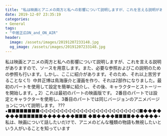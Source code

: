 ```yaml
---
title: "私は映画とアニメの両方と私への影響について説明しますが、これを言える説明がありますので、ソースを用意します。"
date: 2019-12-07 23:35:19
categories:
- General
tags:
- "中居正広ON_and_ON_AIR"
header:
  image: /assets/images/20191207233148.jpg
  og_image: /assets/images/20191207233148.jpg
---
```


私は映画とアニメの両方と私への影響について説明しますが、これを言える説明がありますので、ソースを用意します。また、必要な参照およびこの説明のための参照も行います。しかし、ここに紹介があります。そのため、それ以上苦労することなく1）中井正博は鳥海康介と漫画を作り、それは2部作になりました。最初のパートを使用して設定を簡単に紹介し、その後、キャラクターとストーリーを開始します。„ 2）これは最初のパートの映画版です。 2番目のパートでは設定とキャラクターを使用し、3番目のパートでは同じバージョンのアニメバージョンについて説明します。 ??? ▪■■■■■■■■◅◅◅◅◅◅◅◅◅◅◅◅◅◅◅◅◅◅◅◅◅◅◅◅◅‍‍‍‍‍‍‍‍‍‍‍‍‍‍‍‍‍‍‍‍‍‍‍‍‍‍‍‍‍‍‍‍‍■◆◆◆◆◆◆◆■■■■■■◆◆◆◆◆◆◆■■■ ◆■◆◆◆◆■■■■◆◆◆◆◆◆•私は、映画について話したいだけで、アニメのどんな種類の物語も無視したいという人がいることを知っています
